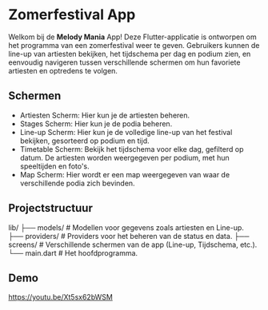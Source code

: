 # Zomerfestival App

Welkom bij de **Melody Mania** App! Deze Flutter-applicatie is ontworpen om het programma van een zomerfestival weer te geven. Gebruikers kunnen de line-up van artiesten bekijken, het tijdschema per dag en podium zien, en eenvoudig navigeren tussen verschillende schermen om hun favoriete artiesten en optredens te volgen.

## Schermen
- Artiesten Scherm: Hier kun je de artiesten beheren.
- Stages Scherm: Hier kun je de podia beheren.
- Line-up Scherm: Hier kun je de volledige line-up van het festival bekijken, gesorteerd op podium en tijd.
- Timetable Scherm: Bekijk het tijdschema voor elke dag, gefilterd op datum. De artiesten worden weergegeven per podium, met hun speeltijden en foto's.
- Map Scherm: Hier wordt er een map weergegeven van waar de verschillende podia zich bevinden.

## Projectstructuur
lib/
├── models/              # Modellen voor gegevens zoals artiesten en Line-up.
├── providers/           # Providers voor het beheren van de status en data.
├── screens/             # Verschillende schermen van de app (Line-up, Tijdschema, etc.).
└── main.dart            # Het hoofdprogramma.

## Demo
https://youtu.be/Xt5sx62bWSM
